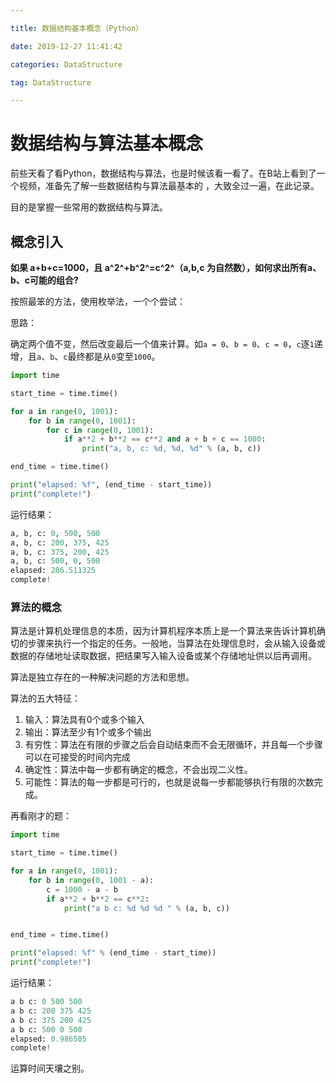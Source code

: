 ```yaml
---

title: 数据结构基本概念（Python）

date: 2019-12-27 11:41:42

categories: DataStructure

tag: DataStructure

---
```


# 数据结构与算法基本概念



前些天看了看Python，数据结构与算法，也是时候该看一看了。在B站上看到了一个视频，准备先了解一些数据结构与算法最基本的 ，大致全过一遍，在此记录。

目的是掌握一些常用的数据结构与算法。

## 概念引入

**如果 a+b+c=1000，且 a^2^+b^2^=c^2^（a,b,c 为自然数），如何求出所有a、b、c可能的组合?**

按照最笨的方法，使用枚举法，一个个尝试：

思路：

确定两个值不变，然后改变最后一个值来计算。如`a = 0`、`b = 0`、`c = 0`，`c`逐`1`递增，且`a`、`b`、`c`最终都是从`0`变至`1000`。

```python
import time

start_time = time.time()

for a in range(0, 1001):
    for b in range(0, 1001):
        for c in range(0, 1001):
            if a**2 + b**2 == c**2 and a + b + c == 1000:
                print("a, b, c: %d, %d, %d" % (a, b, c)) 

end_time = time.time()

print("elapsed: %f", (end_time - start_time))
print("complete!")
```

运行结果：

```python
a, b, c: 0, 500, 500
a, b, c: 200, 375, 425
a, b, c: 375, 200, 425
a, b, c: 500, 0, 500
elapsed: 286.511325
complete!
```

### 算法的概念

算法是计算机处理信息的本质，因为计算机程序本质上是一个算法来告诉计算机确切的步骤来执行一个指定的任务。一般地，当算法在处理信息时，会从输入设备或数据的存储地址读取数据，把结果写入输入设备或某个存储地址供以后再调用。

算法是独立存在的一种解决问题的方法和思想。

算法的五大特征：

1. 输入：算法具有0个或多个输入
2. 输出：算法至少有1个或多个输出
3. 有穷性：算法在有限的步骤之后会自动结束而不会无限循环，并且每一个步骤可以在可接受的时间内完成
4. 确定性：算法中每一步都有确定的概念，不会出现二义性。
5. 可能性：算法的每一步都是可行的，也就是说每一步都能够执行有限的次数完成。

再看刚才的题：

```python
import time

start_time = time.time()

for a in range(0, 1001):
    for b in range(0, 1001 - a):
        c = 1000 - a - b
        if a**2 + b**2 == c**2:
            print("a b c: %d %d %d " % (a, b, c))


end_time = time.time()

print("elapsed: %f" % (end_time - start_time))
print("complete!")
```

运行结果：

```python
a b c: 0 500 500 
a b c: 200 375 425 
a b c: 375 200 425 
a b c: 500 0 500 
elapsed: 0.986505
complete!
```

运算时间天壤之别。

